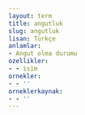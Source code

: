 ```yaml
---
layout: term
title: angutluk
slug: angutluk
lisan: Türkçe
anlamlar:
- Angut olma durumu
ozellikler:
- - isim
ornekler:
- - ''
orneklerkaynak:
- - ''
---
```

